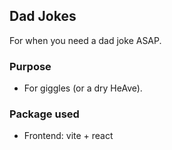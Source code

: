## Dad Jokes

For when you need a dad joke ASAP.

### Purpose

- For giggles (or a dry HeAve).

### Package used

- Frontend: vite + react
